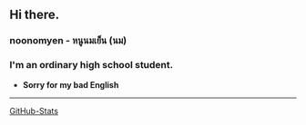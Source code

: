 ## Hi there.

### noonomyen - หนูนมเย็น (นม)
### I'm an ordinary high school student.

- **Sorry for my bad English**

---

[GitHub-Stats](https://github.com/noonomyen/noonomyen/blob/main/stats.md)
